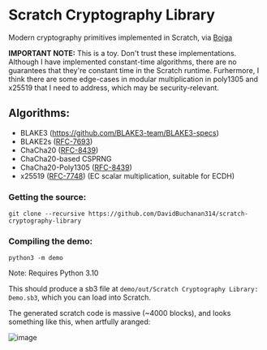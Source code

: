 # Scratch Cryptography Library
Modern cryptography primitives implemented in Scratch, via [Boiga](https://github.com/DavidBuchanan314/boiga)

**IMPORTANT NOTE:** This is a toy. Don't trust these implementations. Although I have implemented constant-time algorithms, there are no guarantees that they're constant time in the Scratch runtime. Furhermore, I think there are some edge-cases in modular multiplication in poly1305 and x25519 that I need to address, which may be security-relevant.

## Algorithms:

- BLAKE3 (https://github.com/BLAKE3-team/BLAKE3-specs)
- BLAKE2s ([RFC-7693](https://datatracker.ietf.org/doc/html/rfc7693))
- ChaCha20 ([RFC-8439](https://datatracker.ietf.org/doc/html/rfc8439))
- ChaCha20-based CSPRNG
- ChaCha20-Poly1305 ([RFC-8439](https://datatracker.ietf.org/doc/html/rfc8439))
- x25519 ([RFC-7748](https://datatracker.ietf.org/doc/html/rfc7748)) (EC scalar multiplication, suitable for ECDH)

### Getting the source:

```
git clone --recursive https://github.com/DavidBuchanan314/scratch-cryptography-library
```

### Compiling the demo:
```
python3 -m demo
```

Note: Requires Python 3.10

This should produce a sb3 file at `demo/out/Scratch Cryptography Library: Demo.sb3`,
which you can load into Scratch.

The generated scratch code is massive (~4000 blocks), and looks something like this, when artfully aranged:

![image](https://user-images.githubusercontent.com/13520633/174197302-59255d92-577d-4316-a0ff-1f7f32021ba3.png)
